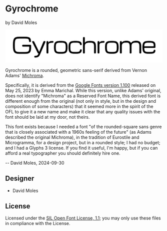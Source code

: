 # Gyrochrome

by David Moles

![Sample of Gyrochrome](documentation/image1.png)

Gyrochrome is a rounded, geometric sans-serif derived from Vernon Adams'
[Michroma](https://github.com/vernnobile/Michroma-font).

Specifically, it is derived from the [Google Fonts version
1.100](https://github.com/googlefonts/Michroma-font) released on May 25,
2023 by Emma Marichal. While this version, unlike Adams' original, does not
identify "Michroma" as a Reserved Font Name, this derived font is different
enough from the original (not only in style, but in the design and
composition of some characters) that it seemed more in the spirit of the
OFL to give it a new name and make it clear that any quality issues with
the font should be laid at my door, not theirs.

This font exists because I needed a font "of the rounded-square sans genre
that is closely associated with a 1960s feeling of the future" (as Adams
described the original Michroma), in the tradition of Eurostile and
Microgramma, for a design project, but in a rounded style; I had no budget;
and I had a Glyphs 3 license. If you find it useful, I'm happy, but if you
can afford a real typographer you should definitely hire one.

-- David Moles, 2024-09-30

## Designer

- David Moles

## License

Licensed under the [SIL Open Font License, 1.1](http://scripts.sil.org/OFL); you may only use these files in compliance with the License.
